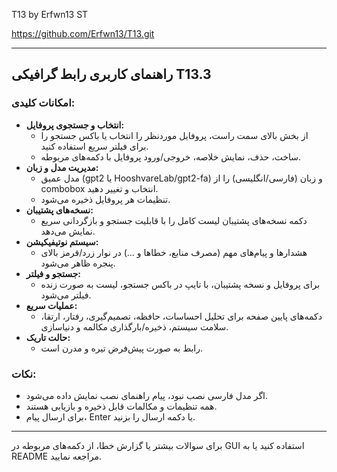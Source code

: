 T13 by Erfwn13 ST

https://github.com/Erfwn13/T13.git

---

## راهنمای کاربری رابط گرافیکی T13.3

### امکانات کلیدی:
- **انتخاب و جستجوی پروفایل:**
  - از بخش بالای سمت راست، پروفایل موردنظر را انتخاب یا باکس جستجو را برای فیلتر سریع استفاده کنید.
  - ساخت، حذف، نمایش خلاصه، خروجی/ورود پروفایل با دکمه‌های مربوطه.
- **مدیریت مدل و زبان:**
  - مدل عمیق (gpt2 یا HooshvareLab/gpt2-fa) و زبان (فارسی/انگلیسی) را از combobox انتخاب و تغییر دهید.
  - تنظیمات هر پروفایل ذخیره می‌شود.
- **نسخه‌های پشتیبان:**
  - دکمه نسخه‌های پشتیبان لیست کامل را با قابلیت جستجو و بازگردانی سریع نمایش می‌دهد.
- **سیستم نوتیفیکیشن:**
  - هشدارها و پیام‌های مهم (مصرف منابع، خطاها و ...) در نوار زرد/قرمز بالای پنجره ظاهر می‌شود.
- **جستجو و فیلتر:**
  - برای پروفایل و نسخه پشتیبان، با تایپ در باکس جستجو، لیست به صورت زنده فیلتر می‌شود.
- **عملیات سریع:**
  - دکمه‌های پایین صفحه برای تحلیل احساسات، حافظه، تصمیم‌گیری، رفتار، ارتقا، سلامت سیستم، ذخیره/بارگذاری مکالمه و دنیاسازی.
- **حالت تاریک:**
  - رابط به صورت پیش‌فرض تیره و مدرن است.

### نکات:
- اگر مدل فارسی نصب نبود، پیام راهنمای نصب نمایش داده می‌شود.
- همه تنظیمات و مکالمات قابل ذخیره و بازیابی هستند.
- برای ارسال پیام، Enter یا دکمه ارسال را بزنید.

---

برای سوالات بیشتر یا گزارش خطا، از دکمه‌های مربوطه در GUI استفاده کنید یا به README مراجعه نمایید.

